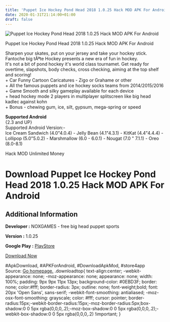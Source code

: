 ```yaml
---
title: 'Puppet Ice Hockey Pond Head 2018 1.0.25 Hack MOD APK For Android'
date: 2020-01-31T21:14:00+01:00
draft: false
---
```


![Puppet Ice Hockey Pond Head 2018 1.0.25 Hack MOD APK For Android](https://i0.wp.com/apkhome.net/wp-content/uploads/2018/07/Puppet-Ice-Hockey-Pond-Head-2018-1.0.25.png "Puppet Ice Hockey Pond Head 2018 1.0.25 Hack MOD APK For Android")

  

Puppet Ice Hockey Pond Head 2018 1.0.25 Hack MOD APK For Android

Sharpen your skates, put on your jersey and take your hockey stick. Fantoche big tÃªte Hockey presents a new era of fun in hockey.  
It's not a bit of pond hockey it's world class tournamet. Get ready for overtime, slapshots, body checks, cross checking, aiming at the top shelf and scoring!  
\+ Car Funny Cartoon Caricatures - Zigo or Grahame or other  
\+ All the famous puppets and ice hockey socks teams from 2014/2015/2016  
\+ Game Smooth and silky gameplay available for each device  
\+ head hockey mode 2 players in multiplayer splitscreen like big head kadlec against kohn  
\+ Bonus - chewing gum, ice, silt, gypsum, mega-spring or speed

**Supported Android**  
{2.3 and UP}  
Supported Android Version:-  
Ice Cream Sandwich (4.0"4.0.4) - Jelly Bean (4.1"4.3.1) - KitKat (4.4"4.4.4) - Lollipop (5.0"5.0.2) - Marshmallow (6.0 - 6.0.1) - Nougat (7.0 " 7.1.1) - Oreo (8.0-8.1)

Hack MOD Unlimited Money

Download Puppet Ice Hockey Pond Head 2018 1.0.25 Hack MOD APK For Android
=========================================================================

Additional Information
----------------------

**Developer :** NOXGAMES - free big head puppet sports

**Version :** 1.0.25

**Google Play :** [PlayStore](https://play.google.com/store/apps/details?id=air.com.noxgames.PuppetHockey#)

  

[Download Now](https://store4app.co/post/puppet-ice-hockey-pond-head-2018-1-0-25-hack-mod-apk-for-android_1573670805)

  
#ApkDownload, #APKForAndroid, #DownloadApkMod, #store4app  
Source: [Go homepage.](https://store4app.co/post/puppet-ice-hockey-pond-head-2018-1-0-25-hack-mod-apk-for-android_1573670805) .downloadtop{ text-align:center; -webkit-appearance: none; -moz-appearance: none; appearance: none; width: 100%; padding: 9px 9px 11px 13px; background-color: #0EBD3F; border: none; color:#fff; border-radius: 3px; outline: none; font-weight;bold; font: 20px 'Open Sans', sans-serif; -webkit-font-smoothing: antialiased; -moz-osx-font-smoothing: grayscale; color: #fff; cursor: pointer; border-radius:15px;-webkit-border-radius:15px;-moz-border-radius:5px;box-shadow:0 0 5px rgba(0,0,0,.2);-moz-box-shadow:0 0 5px rgba(0,0,0,.2);-webkit-box-shadow:0 0 5px rgba(0,0,0,.2) !important; }